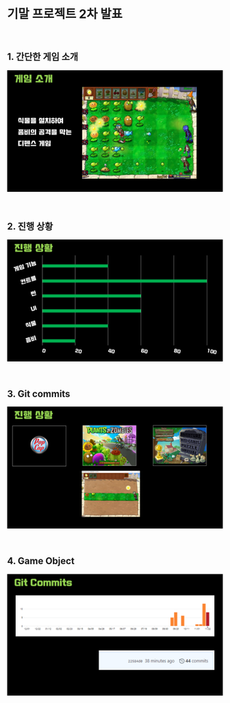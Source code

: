 # 기말 프로젝트 2차 발표

<br>  


## 1. 간단한 게임 소개

![Alt text](https://github.com/sungzzuu/2d-game-programming/blob/master/image/2D%20%EA%B2%8C%EC%9E%84%ED%94%84%EB%A1%9C%EA%B7%B8%EB%9E%98%EB%B0%8D%202%EC%B0%A8%EB%B0%9C%ED%91%9C/%EC%8A%AC%EB%9D%BC%EC%9D%B4%EB%93%9C2.PNG?raw=true)

   <br>

 
## 2. 진행 상황

 
   ![Alt text](https://github.com/sungzzuu/2d-game-programming/blob/master/image/2D%20%EA%B2%8C%EC%9E%84%ED%94%84%EB%A1%9C%EA%B7%B8%EB%9E%98%EB%B0%8D%202%EC%B0%A8%EB%B0%9C%ED%91%9C/%EC%8A%AC%EB%9D%BC%EC%9D%B4%EB%93%9C3.PNG?raw=true)

   <br>

## 3. Git commits

   ![Alt text](https://github.com/sungzzuu/2d-game-programming/blob/master/image/2D%20%EA%B2%8C%EC%9E%84%ED%94%84%EB%A1%9C%EA%B7%B8%EB%9E%98%EB%B0%8D%202%EC%B0%A8%EB%B0%9C%ED%91%9C/%EC%8A%AC%EB%9D%BC%EC%9D%B4%EB%93%9C4.PNG?raw=true)

   <br>

## 4. Game Object

   ![Alt text](https://github.com/sungzzuu/2d-game-programming/blob/master/image/2D%20%EA%B2%8C%EC%9E%84%ED%94%84%EB%A1%9C%EA%B7%B8%EB%9E%98%EB%B0%8D%202%EC%B0%A8%EB%B0%9C%ED%91%9C/%EC%8A%AC%EB%9D%BC%EC%9D%B4%EB%93%9C5.PNG?raw=true)

   <br>
